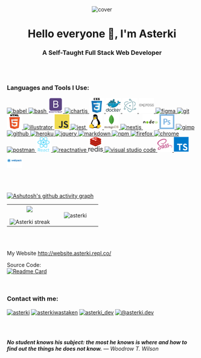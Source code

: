 <div align="center">
  <img
    width="100%"
    height="300px"
    src="https://asterki.is-inside.me/qlU0aaTS.png"
    alt="cover"
  />
</div>

<h1 align="center">Hello everyone 👋, I'm Asterki</h1>
<h3 align="center">A Self-Taught Full Stack Web Developer</h3>

<br />

<br />

<h3 align="left">Languages and Tools I Use:</h3>
<p align="left">
  <a href="https://babeljs.io/" target="_blank" rel="noreferrer">
    <img
      src="https://www.vectorlogo.zone/logos/babeljs/babeljs-icon.svg"
      alt="babel"
      width="40"
      height="40"
    />
  </a>
  <a href="https://www.gnu.org/software/bash/" target="_blank" rel="noreferrer">
    <img
      src="https://www.vectorlogo.zone/logos/gnu_bash/gnu_bash-icon.svg"
      alt="bash"
      width="40"
      height="40"
    />
  </a>
  <a href="https://getbootstrap.com" target="_blank" rel="noreferrer">
    <img
      src="https://raw.githubusercontent.com/devicons/devicon/master/icons/bootstrap/bootstrap-plain-wordmark.svg"
      alt="bootstrap"
      width="40"
      height="40"
    />
  </a>
  <a href="https://www.chartjs.org" target="_blank" rel="noreferrer">
    <img
      src="https://www.chartjs.org/media/logo-title.svg"
      alt="chartjs"
      width="40"
      height="40"
    />
  </a>
  <a href="https://www.w3schools.com/css/" target="_blank" rel="noreferrer">
    <img
      src="https://raw.githubusercontent.com/devicons/devicon/master/icons/css3/css3-original-wordmark.svg"
      alt="css3"
      width="40"
      height="40"
    />
  </a>
  <a href="https://www.docker.com/" target="_blank" rel="noreferrer">
    <img
      src="https://raw.githubusercontent.com/devicons/devicon/master/icons/docker/docker-original-wordmark.svg"
      alt="docker"
      width="40"
      height="40"
    />
  </a>
  <a href="https://www.electronjs.org" target="_blank" rel="noreferrer">
    <img
      src="https://raw.githubusercontent.com/devicons/devicon/master/icons/electron/electron-original.svg"
      alt="electron"
      width="40"
      height="40"
    />
  </a>
  <a href="https://expressjs.com" target="_blank" rel="noreferrer">
    <img
      src="https://raw.githubusercontent.com/devicons/devicon/master/icons/express/express-original-wordmark.svg"
      alt="express"
      width="40"
      height="40"
    />
  </a>
  <a href="https://www.figma.com/" target="_blank" rel="noreferrer">
    <img
      src="https://www.vectorlogo.zone/logos/figma/figma-icon.svg"
      alt="figma"
      width="40"
      height="40"
    />
  </a>
  <a href="https://git-scm.com/" target="_blank" rel="noreferrer">
    <img
      src="https://www.vectorlogo.zone/logos/git-scm/git-scm-icon.svg"
      alt="git"
      width="40"
      height="40"
    />
  </a>
  <a href="https://www.w3.org/html/" target="_blank" rel="noreferrer">
    <img
      src="https://raw.githubusercontent.com/devicons/devicon/master/icons/html5/html5-original-wordmark.svg"
      alt="html5"
      width="40"
      height="40"
    />
  </a>
  <a
    href="https://www.adobe.com/in/products/illustrator.html"
    target="_blank"
    rel="noreferrer"
  >
    <img
      src="https://www.vectorlogo.zone/logos/adobe_illustrator/adobe_illustrator-icon.svg"
      alt="illustrator"
      width="40"
      height="40"
    />
  </a>
  <a
    href="https://developer.mozilla.org/en-US/docs/Web/JavaScript"
    target="_blank"
    rel="noreferrer"
  >
    <img
      src="https://raw.githubusercontent.com/devicons/devicon/master/icons/javascript/javascript-original.svg"
      alt="javascript"
      width="40"
      height="40"
    />
  </a>
  <a href="https://jestjs.io" target="_blank" rel="noreferrer">
    <img
      src="https://www.vectorlogo.zone/logos/jestjsio/jestjsio-icon.svg"
      alt="jest"
      width="40"
      height="40"
    />
  </a>
  <a href="https://www.linux.org/" target="_blank" rel="noreferrer">
    <img
      src="https://raw.githubusercontent.com/devicons/devicon/master/icons/linux/linux-original.svg"
      alt="linux"
      width="40"
      height="40"
    />
  </a>
  <a href="https://www.mongodb.com/" target="_blank" rel="noreferrer">
    <img
      src="https://raw.githubusercontent.com/devicons/devicon/master/icons/mongodb/mongodb-original-wordmark.svg"
      alt="mongodb"
      width="40"
      height="40"
    />
  </a>
  <a href="https://nextjs.org/" target="_blank" rel="noreferrer">
    <img
      src="https://cdn.jsdelivr.net/gh/devicons/devicon/icons/nextjs/nextjs-original.svg"
      alt="nextjs"
      width="40"
      height="40"
    />
  </a>
  <a href="https://nodejs.org" target="_blank" rel="noreferrer">
    <img
      src="https://raw.githubusercontent.com/devicons/devicon/master/icons/nodejs/nodejs-original-wordmark.svg"
      alt="nodejs"
      width="40"
      height="40"
    />
  </a>
  <a href="https://www.photoshop.com/en" target="_blank" rel="noreferrer">
    <img
      src="https://raw.githubusercontent.com/devicons/devicon/master/icons/photoshop/photoshop-line.svg"
      alt="photoshop"
      width="40"
      height="40"
    />
  </a>
  <a href="https://www.gimp.org/" target="_blank" rel="noreferrer">
    <img
      src="https://cdn.jsdelivr.net/gh/devicons/devicon/icons/gimp/gimp-original.svg"
      alt="gimp"
      width="40"
      height="40"
    /> 
  </a> 
  <a href="https://github.com/" target="_blank" rel="noreferrer">
    <img
      src="https://cdn.jsdelivr.net/gh/devicons/devicon/icons/github/github-original.svg"
      alt="github"
      width="40"
      height="40"
    /> 
  </a>
  <a href="https://www.heroku.com/" target="_blank" rel="noreferrer">
    <img
      src="https://cdn.jsdelivr.net/gh/devicons/devicon/icons/heroku/heroku-original.svg"
      alt="heroku"
      width="40"
      height="40"
    /> 
  </a>
  <a href="https://jquery.com/" target="_blank" rel="noreferrer">
    <img
      src="https://cdn.jsdelivr.net/gh/devicons/devicon/icons/jquery/jquery-original.svg"
      alt="jquery"
      width="40"
      height="40"
    /> 
  </a>
  <a href="https://www.markdownguide.org/" target="_blank" rel="noreferrer">
    <img
      src="https://cdn.jsdelivr.net/gh/devicons/devicon/icons/markdown/markdown-original.svg"
      alt="markdown"
      width="40"
      height="40"
    /> 
  </a>
  <a href="https://npmjs.com/" target="_blank" rel="noreferrer">
    <img
      src="https://cdn.jsdelivr.net/gh/devicons/devicon/icons/npm/npm-original-wordmark.svg"
      alt="npm"
      width="40"
      height="40"
    /> 
  </a>
  <a href="https://www.mozilla.org/en-US/firefox" target="_blank" rel="noreferrer">
    <img
      src="https://cdn.jsdelivr.net/gh/devicons/devicon/icons/firefox/firefox-original.svg"
      alt="firefox"
      width="40"
      height="40"
    /> 
  </a>
  <a href="https://www.google.com/chrome/" target="_blank" rel="noreferrer">
    <img
      src="https://cdn.jsdelivr.net/gh/devicons/devicon/icons/chrome/chrome-original.svg"
      alt="chrome"
      width="40"
      height="40"
    /> 
  </a>
  <a href="https://postman.com" target="_blank" rel="noreferrer">
    <img
      src="https://www.vectorlogo.zone/logos/getpostman/getpostman-icon.svg"
      alt="postman"
      width="40"
      height="40"
    />
  </a>
  <a href="https://reactjs.org/" target="_blank" rel="noreferrer">
    <img
      src="https://raw.githubusercontent.com/devicons/devicon/master/icons/react/react-original-wordmark.svg"
      alt="react"
      width="40"
      height="40"
    />
  </a>
  <a href="https://reactnative.dev/" target="_blank" rel="noreferrer">
    <img
      src="https://reactnative.dev/img/header_logo.svg"
      alt="reactnative"
      width="40"
      height="40"
    />
  </a>
  <a href="https://redis.io" target="_blank" rel="noreferrer">
    <img
      src="https://raw.githubusercontent.com/devicons/devicon/master/icons/redis/redis-original-wordmark.svg"
      alt="redis"
      width="40"
      height="40"
    />
  </a>
  <a href="https://code.visualstudio.com" target="_blank" rel="noreferrer">
    <img
      src="https://cdn.jsdelivr.net/gh/devicons/devicon/icons/vscode/vscode-original.svg"
      alt="visual studio code"
      width="40"
      height="40"
    />
  </a>
  <a href="https://sass-lang.com" target="_blank" rel="noreferrer">
    <img
      src="https://raw.githubusercontent.com/devicons/devicon/master/icons/sass/sass-original.svg"
      alt="sass"
      width="40"
      height="40"
    />
  </a>
  <a href="https://www.typescriptlang.org/" target="_blank" rel="noreferrer">
    <img
      src="https://raw.githubusercontent.com/devicons/devicon/master/icons/typescript/typescript-original.svg"
      alt="typescript"
      width="40"
      height="40"
    />
  </a>
  <a href="https://webpack.js.org" target="_blank" rel="noreferrer">
    <img
      src="https://raw.githubusercontent.com/devicons/devicon/d00d0969292a6569d45b06d3f350f463a0107b0d/icons/webpack/webpack-original-wordmark.svg"
      alt="webpack"
      width="40"
      height="40"
    />
  </a>
</p>

<br />
<br />

[![Ashutosh's github activity
graph](https://activity-graph.herokuapp.com/graph?username=Asterki&theme=react-dark)](https://github.com/Asterki/)






<table border="0" align="center">
<tr border="0">
<td width="50%" align="center">
  
  <img  align="center"  src="https://github-readme-stats.vercel.app/api?username=asterki&theme=github_dark&show_icons=true&count_private=true" />
  <br></br>
  <img  title="🔥 Get streak stats for your profile at git.io/streak-stats" alt="Asterki streak" src="https://github-readme-streak-stats.herokuapp.com/?user=asterki&theme=tokyonight_duo&hide_border=true" />


  
</td>

<td width="50%" align="center">

  <img
    align="center"
    src="https://github-readme-stats.vercel.app/api/top-langs?username=asterki&theme=github_dark&show_icons=true&locale=en"
    alt="asterki"
  />
  
  </td>
</tr>
</table>
  

<br />
<br />

<h13 align="left">My Website</h3>
<a href="http://website.asterki.repl.co/" target="_blank">
    http://website.asterki.repl.co/
  </a>
  
  Source Code: <br />
  [![Readme Card](https://github-readme-stats.vercel.app/api/pin/?username=asterki&repo=new-website&theme=github_dark)](https://github.com/Asterki/new-website)

<br />

<h3 align="left">Contact with me:</h3>

  
<p align="left">
  
  <a href="https://dev.to/asterki" target="blank"
    ><img
      align="center"
      src="https://raw.githubusercontent.com/rahuldkjain/github-profile-readme-generator/master/src/images/icons/Social/devto.svg"
      alt="asterki"
      height="30"
      width="40"
  /></a>
  <a href="https://twitter.com/AsterkiDev" target="blank"
    ><img
      align="center"
      src="https://raw.githubusercontent.com/rahuldkjain/github-profile-readme-generator/master/src/images/icons/Social/twitter.svg"
      alt="asterkiwastaken"
      height="30"
      width="40"
  /></a>
  <a href="https://instagram.com/asterki_dev" target="blank"
    ><img
      align="center"
      src="https://raw.githubusercontent.com/rahuldkjain/github-profile-readme-generator/master/src/images/icons/Social/instagram.svg"
      alt="asterki_dev"
      height="30"
      width="40"
  /></a>
  <a href="https://medium.com/@asterki.dev" target="blank"
    ><img
      align="center"
      src="https://raw.githubusercontent.com/rahuldkjain/github-profile-readme-generator/master/src/images/icons/Social/medium.svg"
      alt="@asterki.dev"
      height="30"
      width="40"
  /></a>
</p>

<br /><br />

<i><b>No student knows his subject: the most he knows is where and how to find out the things he does not know.</b></i>
<i>— Woodrow T. Wilson</i>
